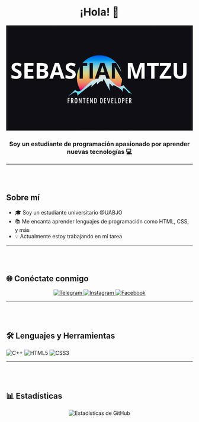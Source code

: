 
<h1 align="center">¡Hola! 👋</h1>

<p align="center">
  <img src="123.png">
</p>

<h3 align="center">Soy un estudiante de programación apasionado por aprender nuevas tecnologías 💻</h3>

<hr style="border: 1px">
<br><br>

<h2>Sobre mí</h2>
<ul>
  <li>🎓 Soy un estudiante universitario @UABJO </li>
  <li>📚 Me encanta aprender lenguajes de programación como HTML, CSS, y más</li>
  <li>💡 Actualmente estoy trabajando en mi tarea</li>
</ul>
<hr style="border: 1px">
<br><br>

<h2>🌐 Conéctate conmigo</h2>
<p align="center">
  <a href="https://t.me/tu-telegram" target="_blank">
    <img src="https://img.shields.io/badge/Telegram-blue?style=for-the-badge&logo=telegram&logoColor=white" alt="Telegram">
  </a>
  <a href="https://www.instagram.com/tu-instagram" target="_blank">
    <img src="https://img.shields.io/badge/Instagram-E4405F?style=for-the-badge&logo=instagram&logoColor=white" alt="Instagram">
  </a>
  <a href="https://www.facebook.com/tu-facebook" target="_blank">
    <img src="https://img.shields.io/badge/Facebook-1877F2?style=for-the-badge&logo=facebook&logoColor=white" alt="Facebook">
  </a>
</p>

<hr style="border: 1px">
<br><br>

<h2>🛠️ Lenguajes y Herramientas</h2>
<p>
  <img src="https://img.shields.io/badge/C++-00599C?style=for-the-badge&logo=cplusplus&logoColor=white" alt="C++">
  <img src="https://img.shields.io/badge/HTML5-E34F26?style=for-the-badge&logo=html5&logoColor=white" alt="HTML5">
  <img src="https://img.shields.io/badge/CSS3-1572B6?style=for-the-badge&logo=css3&logoColor=white" alt="CSS3">
</p>

<hr style="border: 1px">
<br><br>

<h2>📊 Estadísticas</h2>
<p align="center">
  <img src="https://github-readme-stats.vercel.app/api?username=tu-github&show_icons=true&theme=radical" alt="Estadísticas de GitHub">
</p>

